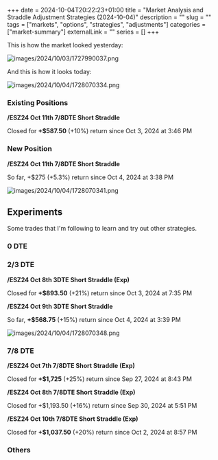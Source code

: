 +++ 
date = 2024-10-04T20:22:23+01:00
title = "Market Analysis and Straddle Adjustment Strategies (2024-10-04)"
description = ""
slug = ""
tags = ["markets", "options", "strategies", "adjustments"]
categories = ["market-summary"]
externalLink = ""
series = []
+++

This is how the market looked yesterday:

![images/2024/10/03/1727990037.png](/images/2024/10/03/1727990037.png)

And this is how it looks today:

![images/2024/10/04/1728070334.png](/images/2024/10/04/1728070334.png)

### Existing Positions

**/ESZ24 Oct 11th 7/8DTE Short Straddle**

Closed for **+$587.50** (+10%) return since Oct 3, 2024 at 3:46 PM

### New Position

**/ESZ24 Oct 11th 7/8DTE Short Straddle**

So far, +$275 (+5.3%) return since Oct 4, 2024 at 3:38 PM

![images/2024/10/04/1728070341.png](/images/2024/10/04/1728070341.png)

## Experiments

Some trades that I'm following to learn and try out other strategies.

### 0 DTE


### 2/3 DTE

**/ESZ24 Oct 8th 3DTE Short Straddle (Exp)**

Closed for **+$893.50** (+21%) return since Oct 3, 2024 at 7:35 PM

**/ESZ24 Oct 9th 3DTE Short Straddle**

So far, **+$568.75** (+15%) return since Oct 4, 2024 at 3:39 PM

![images/2024/10/04/1728070348.png](/images/2024/10/04/1728070348.png)

### 7/8 DTE

**/ESZ24 Oct 7th 7/8DTE Short Straddle (Exp)**

Closed for **+$1,725** (+25%) return since Sep 27, 2024 at 8:43 PM

**/ESZ24 Oct 8th 7/8DTE Short Straddle (Exp)**

Closed for +$1,193.50 (+16%) return since Sep 30, 2024 at 5:51 PM

**/ESZ24 Oct 10th 7/8DTE Short Straddle (Exp)**

Closed for **+$1,037.50** (+20%) return since Oct 2, 2024 at 8:57 PM

### Others
